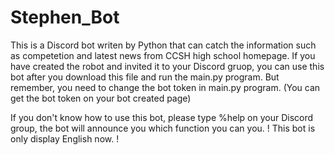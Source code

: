 # Stephen_Bot
This is a Discord bot writen by Python that can catch the information such as competetion and latest news from CCSH high school homepage.
If you have created the robot and invited it to your Discord gruop, you can use this bot after you download this file and run the main.py program.
But remember, you need to change the bot token in main.py program. 
(You can get the bot token on your bot created page)

If you don't know how to use this bot, please type %help on your Discord group, the bot will announce you which function you can you.
! This bot is only display English now. !
